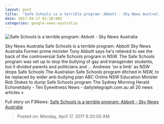 ```yaml
---
layout: post
title:  "Safe Schools is a terrible program: Abbott - Sky News Australia"
date: 2017-04-17 01:20:00Z
categories: google-news-australia
---
```


![Safe Schools is a terrible program: Abbott - Sky News Australia](http://www.skynews.com.au/content/dam/skynews/news/politics/state/2017/04/17/skynews_866709648.jpg/_jcr_content/renditions/skynews.img.1200.1006.jpeg)

Sky News Australia Safe Schools is a terrible program: Abbott Sky News Australia Former prime minister Tony Abbott says he's relieved to see the back of the controversial Safe Schools program in NSW. The Safe Schools program was set up to stop the bullying of gay and transgender students, but it divided parents and politicians and ... Andrews 'on a limb' as NSW drops Safe Schools The Australian Safe Schools program ditched in NSW, to be replaced by wider anti-bullying plan ABC Online NSW Education Minister Rob Stokes to dump Safe Schools program The Sydney Morning Herald Echonetdaily - Ten Eyewitness News - dailytelegraph.com.au all 20 news articles »


Full story on F3News: [Safe Schools is a terrible program: Abbott - Sky News Australia](http://www.f3nws.com/n/zvBDEH)

> Posted on: Monday, April 17, 2017 6:20:00 AM
